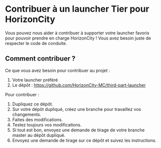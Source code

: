 # Contribuer à un launcher Tier pour HorizonCity

Vous pouvez nous aider à contribuer à supporter votre launcher favoris pour pouvoir prendre en charge HorizonCity !
Vous avez besoin juste de respecter le code de conduite.

## Comment contribuer ?

Ce que vous avez besoin pour contribuer au projet :
1. Votre launcher préféré
2. Le dépôt : https://github.com/HorizonCity-MC/third-part-launcher

Pour contribuer :
1. Dupliquez ce dépôt.
2. Sur votre dépôt dupliqué, créez une branche pour travaillez vos changements.
3. Faites des modifications.
4. Testez toujours vos modifications.
5. Si tout est bon, envoyez une demande de tirage de votre branche master au dépôt dupliqué.
6. Envoyez une demande de tirage sur ce dépôt et suivez les instructions.
